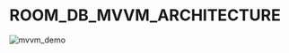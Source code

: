 # ROOM_DB_MVVM_ARCHITECTURE
![mvvm_demo](https://user-images.githubusercontent.com/56908198/159109175-8a18b897-a562-4ada-ad44-e71a52ead217.png)
